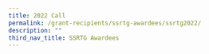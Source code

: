 ```yaml
---
title: 2022 Call
permalink: /grant-recipients/ssrtg-awardees/ssrtg2022/
description: ""
third_nav_title: SSRTG Awardees
---
```

